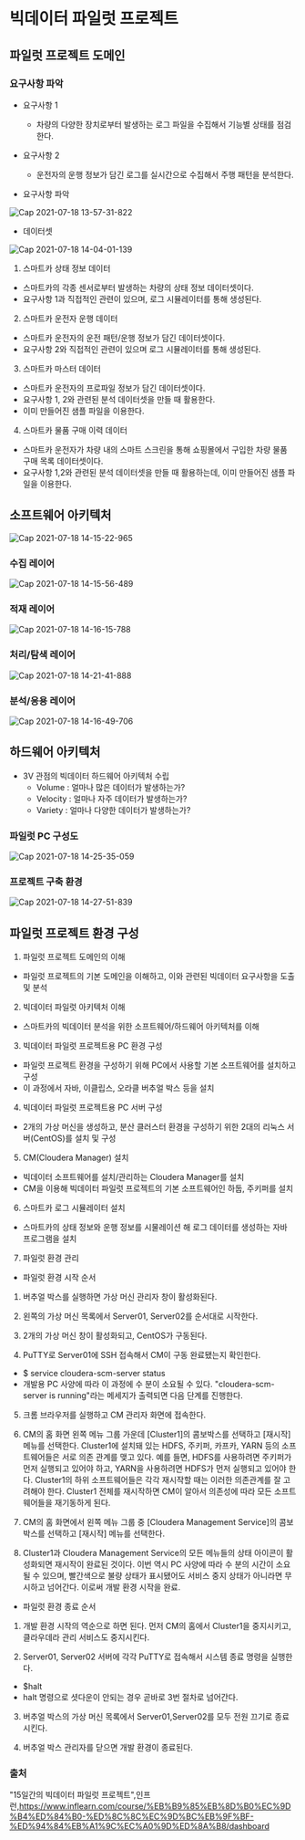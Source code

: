 # 빅데이터 파일럿 프로젝트

## 파일럿 프로젝트 도메인
 
### 요구사항 파악

- 요구사항 1
    - 차량의 다양한 장치로부터 발생하는 로그 파일을 수집해서 기능별 상태를 점검한다.


- 요구사항 2
    - 운전자의 운행 정보가 담긴 로그를 실시간으로 수집해서 주행 패턴을 분석한다.


- 요구사항 파악

![Cap 2021-07-18 13-57-31-822](https://user-images.githubusercontent.com/76901290/126056453-c6e651b2-c126-4607-9c01-38ff17709044.jpg)


- 데이터셋

![Cap 2021-07-18 14-04-01-139](https://user-images.githubusercontent.com/76901290/126056486-c3d374b8-d107-467d-b425-5c5aa59f3b5a.png)


1. 스마트카 상태 정보 데이터

- 스마트카의 각종 센서로부터 발생하는 차량의 상태 정보 데이터셋이다.
- 요구사항 1과 직접적인 관련이 있으며, 로그 시뮬레이터를 통해 생성된다.

2. 스마트카 운전자 운행 데이터

- 스마트카 운전자의 운전 패턴/운행 정보가 담긴 데이터셋이다.
- 요구사항 2와 직접적인 관련이 있으며 로그 시뮬레이터를 통해 생성된다.

3. 스마트카 마스터 데이터

- 스마트카 운전자의 프로파일 정보가 담긴 데이터셋이다.
- 요구사항 1, 2와 관련된 분석 데이터셋을 만들 때 활용한다.
- 이미 만들어진 샘플 파일을 이용한다.

4. 스마트카 물품 구매 이력 데이터

- 스마트카 운전자가 차량 내의 스마트 스크린을 통해 쇼핑몰에서 구입한 차량 물품 구매 목록 데이터셋이다.
- 요구사항 1,2와 관련된 분석 데이터셋을 만들 때 활용하는데, 이미 만들어진 샘플 파일을 이용한다.


## 소프트웨어 아키텍처

![Cap 2021-07-18 14-15-22-965](https://user-images.githubusercontent.com/76901290/126056671-7bf478aa-c66b-4d7b-84f5-4fbe28957ccf.jpg)

### 수집 레이어

![Cap 2021-07-18 14-15-56-489](https://user-images.githubusercontent.com/76901290/126056730-7cf6595f-e8cc-459a-8941-3f6e34569187.jpg)

### 적재 레이어

![Cap 2021-07-18 14-16-15-788](https://user-images.githubusercontent.com/76901290/126056739-baf833f8-82cb-482a-a3e6-c60335ad9ead.jpg)

### 처리/탐색 레이어

![Cap 2021-07-18 14-21-41-888](https://user-images.githubusercontent.com/76901290/126056744-1de8398e-9ecb-4d70-9ca4-127aec8bbf43.jpg)

### 분석/응용 레이어

![Cap 2021-07-18 14-16-49-706](https://user-images.githubusercontent.com/76901290/126056752-7f194628-4d2c-43f2-8075-77b73fb2a85b.jpg)



## 하드웨어 아키텍처

- 3V 관점의 빅데이터 하드웨어 아키텍처 수립
  - Volume   : 얼마나 많은 데이터가 발생하는가?
  - Velocity : 얼마나 자주 데이터가 발생하는가?
  - Variety  : 얼마나 다양한 데이터가 발생하는가?


### 파일럿 PC 구성도

![Cap 2021-07-18 14-25-35-059](https://user-images.githubusercontent.com/76901290/126056804-b0f83b0a-e9c2-44f8-ad7f-671bbb93bcd9.jpg)


### 프로젝트 구축 환경

![Cap 2021-07-18 14-27-51-839](https://user-images.githubusercontent.com/76901290/126056814-a5099404-3291-43af-9980-a0a8cbfdf054.jpg)



## 파일럿 프로젝트 환경 구성

1. 파일럿 프로젝트 도메인의 이해

- 파일럿 프로젝트의 기본 도메인을 이해하고, 이와 관련된 빅데이터 요구사항을 도출 및 분석
   
2. 빅데이터 파일럿 아키텍처 이해

- 스마트카의 빅데이터 분석을 위한 소프트웨어/하드웨어 아키텍처를 이해
   
3. 빅데이터 파일럿 프로젝트용 PC 환경 구성

- 파일럿 프로젝트 환경을 구성하기 위해 PC에서 사용할 기본 소프트웨어를 설치하고 구성
- 이 과정에서 자바, 이클립스, 오라클 버추얼 박스 등을 설치

4. 빅데이터 파일럿 프로젝트용 PC 서버 구성

- 2개의 가상 머신을 생성하고, 분산 클러스터 환경을 구성하기 위한 2대의 리눅스 서버(CentOS)를 설치 및 구성

5. CM(Cloudera Manager) 설치

- 빅데이터 소프트웨어를 설치/관리하는 Cloudera Manager를 설치
- CM을 이용해 빅데이터 파일럿 프로젝트의 기본 소프트웨어인 하둡, 주키퍼를 설치

6. 스마트카 로그 시뮬레이터 설치

- 스마트카의 상태 정보와 운행 정보를 시물레이션 해 로그 데이터를 생성하는 자바 프로그램을 설치

7. 파일럿 환경 관리

- 파일럿 환경 시작 순서

1. 버추얼 박스를 실행하면 가상 머신 관리자 창이 활성화된다.

2. 왼쪽의 가상 머신 목록에서 Server01, Server02를 순서대로 시작한다.

3. 2개의 가상 머신 창이 활성화되고, CentOS가 구동된다.

4. PuTTY로 Server01에 SSH 접속해서 CM이 구동 완료됐는지 확인한다.

- $ service cloudera-scm-server status
- 개발용 PC 사양에 따라 이 과정에 수 분이 소요될 수 있다. "cloudera-scm-server is running"라는 메세지가 출력되면 다음 단계를 진행한다.

5. 크롬 브라우저를 실행하고 CM 관리자 화면에 접속한다.

6. CM의 홈 화면 왼쪽 메뉴 그룹 가운데 [Cluster1]의 콤보박스를 선택하고 [재시작] 메뉴를 선택한다.
   Cluster1에 설치돼 있는 HDFS, 주키퍼, 카프카, YARN 등의 소프트웨어들은 서로 의존 관계를 맺고 있다.
   예를 들면, HDFS를 사용하려면 주키퍼가 먼저 실행되고 있어야 하고, YARN을 사용하려면 HDFS가 먼저
   실행되고 있어야 한다. Cluster1의 하위 소프트웨어들은 각각 재시작할 때는 이러한 의존관계를 잘 고려해야 한다.
   Cluster1 전체를 재시작하면 CM이 알아서 의존성에 따라 모든 소프트웨어들을 재기동하게 된다.
   
7. CM의 홈 화면에서 왼쪽 메뉴 그룹 중 [Cloudera Management Service]의 콤보박스를 선택하고 [재시작] 메뉴를 선택한다.

8. Cluster1과 Cloudera Management Service의 모든 메뉴들의 상태 아이콘이 활성화되면 재시작이 완료된 것이다.
   이번 역시 PC 사양에 따라 수 분의 시간이 소요될 수 있으며, 빨간색으로 불량 상태가 표시됐어도 서비스 중지 상태가 아니라면
   무시하고 넘어간다. 이로써 개발 환경 시작을 완료.

- 파일럿 환경 종료 순서

1. 개발 환경 시작의 역순으로 하면 된다. 먼저 CM의 홈에서 Cluster1을 중지시키고, 클라우데라 관리 서비스도 중지시킨다.

2. Server01, Server02 서버에 각각 PuTTY로 접속해서 시스템 종료 명령을 실행한다.
- $halt
- halt 명령으로 셧다운이 안되는 경우 곧바로 3번 절차로 넘어간다.

3. 버추얼 박스의 가상 머신 목록에서 Server01,Server02를 모두 전원 끄기로 종료시킨다.

4. 버추얼 박스 관리자를 닫으면 개발 환경이 종료된다.








### 출처

"15일간의 빅데이터 파일럿 프로젝트",인프런,https://www.inflearn.com/course/%EB%B9%85%EB%8D%B0%EC%9D%B4%ED%84%B0-%ED%8C%8C%EC%9D%BC%EB%9F%BF-%ED%94%84%EB%A1%9C%EC%A0%9D%ED%8A%B8/dashboard